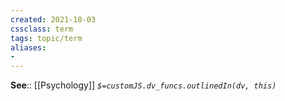 ```yaml
---
created: 2021-10-03
cssclass: term
tags: topic/term
aliases:
-
---
```




**See**:: [[Psychology]] 
*`$=customJS.dv_funcs.outlinedIn(dv, this)`*
